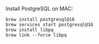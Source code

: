 Install PostgreSQL on MAC:
```
brew install postgresql@16
brew services start postgresql@16
brew install libpq
brew link --force libpq
```
